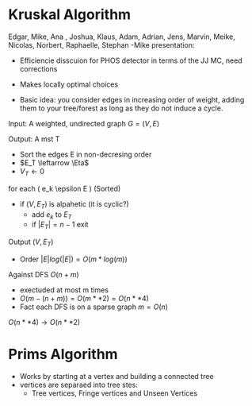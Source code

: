 # Kruskal Algorithm
Edgar, Mike, Ana , Joshua, Klaus, Adam, Adrian, Jens, Marvin, Meike, Nicolas, Norbert, Raphaelle, Stephan
-Mike presentation:
* Efficiencie disscuion for PHOS detector in terms of the JJ MC, need corrections

* Makes locally optimal choices
* Basic idea: you consider edges in increasing order of weight, adding them to your tree/forest as long as they do not induce a cycle.

Input: A weighted, undirected graph $G=(V,E)$

Output:  A mst T

* Sort the edges E in non-decresing order
* $E_T \leftarrow \Eta$
* $V_T \leftarrow 0$

for each \( e_k \epsilon E \) (Sorted)
* if ($V,E_T$) is alpahetic (it is cyclic?)
    * add $e_k$ to $E_T$
    * if $|E_T|= n-1$ exit

Output $(V,E_T)$

* Order $|E| log(|E|) = O(m*log(m))$

Against DFS $O(n+m)$

* exectuded at most m times
* $O(m-(n+m))=O(m**2)=O(n**4)$
* Fact each DFS is on a sparse graph $m=O(n)$

$O(n**4) \rightarrow O(n**2)$

# Prims Algorithm
* Works by starting at a vertex and building a connected tree
* vertices are separaed into tree stes:
  * Tree vertices, Fringe vertices and Unseen Vertices
